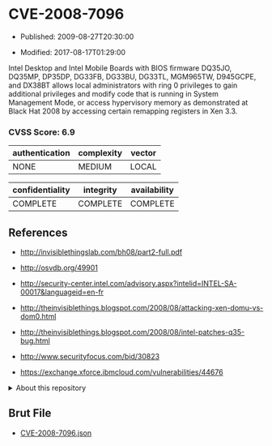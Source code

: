 # CVE-2008-7096

- Published: 2009-08-27T20:30:00

- Modified: 2017-08-17T01:29:00

Intel Desktop and Intel Mobile Boards with BIOS firmware DQ35JO, DQ35MP, DP35DP, DG33FB, DG33BU, DG33TL, MGM965TW, D945GCPE, and DX38BT allows local administrators with ring 0 privileges to gain additional privileges and modify code that is running in System Management Mode, or access hypervisory memory as demonstrated at Black Hat 2008 by accessing certain remapping registers in Xen 3.3.

### CVSS Score: **6.9**

| authentication | complexity | vector |
| --- | --- | --- |
| NONE | MEDIUM | LOCAL |

| confidentiality | integrity | availability |
| --- | --- | --- |
| COMPLETE | COMPLETE | COMPLETE |

## References

* http://invisiblethingslab.com/bh08/part2-full.pdf

* http://osvdb.org/49901

* http://security-center.intel.com/advisory.aspx?intelid=INTEL-SA-00017&languageid=en-fr

* http://theinvisiblethings.blogspot.com/2008/08/attacking-xen-domu-vs-dom0.html

* http://theinvisiblethings.blogspot.com/2008/08/intel-patches-q35-bug.html

* http://www.securityfocus.com/bid/30823

* https://exchange.xforce.ibmcloud.com/vulnerabilities/44676

<details>
<summary>About this repository</summary> 

  This repository is part of the project [Live Hack CVE](https://github.com/Live-Hack-CVE). Main website can be found [www.live-hack.org](https://www.live-hack.org) 
  
  Made by [Sn0wAlice](https://github.com/Sn0wAlice) for the people that care about security and need to have a feed of the latest CVEs. Hope you enjoy it, don't forget to star the repo and follow me on [Twitter](https://twitter.com/Sn0wAlice) and [Github](https://github.com/Sn0wAlice). And that is my [personnal website](https://www.alice-snow.me/)

  - [Home Page](https://github.com/Live-Hack-CVE)
  - [Framework](https://github.com/Live-Hack-CVE/cve-framework)
  - [CVE database](https://github.com/Live-Hack-CVE/full_database)
  - [Changelog](https://github.com/Live-Hack-CVE/Changelog)
</details>

## Brut File

* [CVE-2008-7096.json](https://raw.githubusercontent.com/Live-Hack-CVE/full_database/main/cves/2008/CVE-2008-7096.json)

